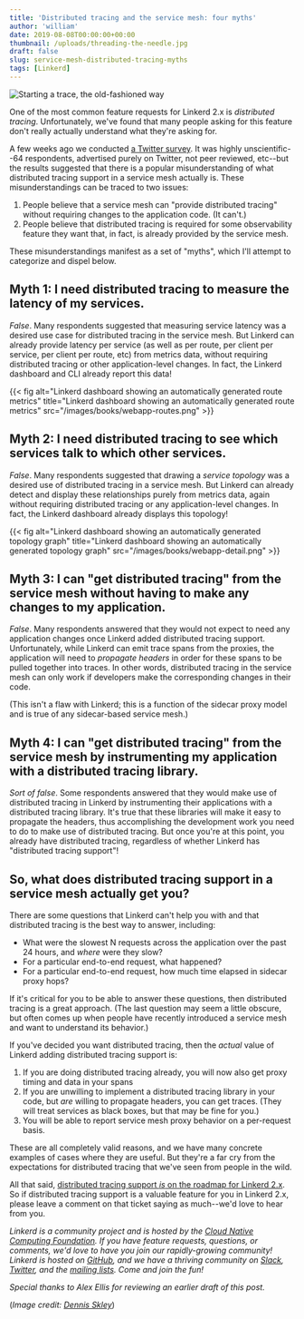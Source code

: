 ```yaml
---
title: 'Distributed tracing and the service mesh: four myths'
author: 'william'
date: 2019-08-08T00:00:00+00:00
thumbnail: /uploads/threading-the-needle.jpg
draft: false
slug: service-mesh-distributed-tracing-myths
tags: [Linkerd]
---
```


![Starting a trace, the old-fashioned way](/uploads/threading-the-needle.jpg)

One of the most common feature requests for Linkerd 2.x is *distributed
tracing*. Unfortunately, we've found that many people asking for this feature
don't really actually understand what they're asking for.

A few weeks ago we conducted [a Twitter
survey](https://twitter.com/linkerd/status/1152326635959439360). It was highly
unscientific--64 respondents, advertised purely on Twitter, not peer reviewed,
etc--but the results suggested that there is a popular misunderstanding of what
distributed tracing support in a service mesh actually is. These
misunderstandings can be traced to two issues:

1. People believe that a service mesh can "provide distributed
   tracing" without requiring changes to the application code. (It can't.)
2. People believe that distributed tracing is required for some observability
feature they want that, in fact, is already provided by the service mesh.

These misunderstandings manifest as a set of "myths", which I'll attempt to
categorize and dispel below.

## Myth 1: I need distributed tracing to measure the latency of my services.

*False*. Many respondents suggested that measuring service latency was a
desired use case for distributed tracing in the service mesh. But Linkerd can
already provide latency per service (as well as per route, per client per
service, per client per route, etc) from metrics data, without requiring
distributed tracing or other application-level changes. In fact, the Linkerd
dashboard and CLI already report this data!

{{< fig
  alt="Linkerd dashboard showing an automatically generated route metrics"
  title="Linkerd dashboard showing an automatically generated route metrics"
  src="/images/books/webapp-routes.png" >}}

## Myth 2: I need distributed tracing to see which services talk to which other services.

*False*. Many respondents suggested that drawing a *service topology* was a
desired use of distributed tracing in a service mesh. But Linkerd can already
detect and display these relationships purely from metrics data, again without
requiring distributed tracing or any application-level changes. In fact, the
Linkerd dashboard already displays this topology!

{{< fig
  alt="Linkerd dashboard showing an automatically generated topology graph"
  title="Linkerd dashboard showing an automatically generated topology graph"
  src="/images/books/webapp-detail.png" >}}

## Myth 3: I can "get distributed tracing" from the service mesh without having to make any changes to my application.

*False*. Many respondents answered that they would not expect to need any
application changes once Linkerd added distributed tracing support.
Unfortunately, while Linkerd can emit trace spans from the proxies, the
application will need to *propagate headers* in order for these spans to be
pulled together into traces. In other words, distributed tracing in the service
mesh can only work if developers make the corresponding changes in their code.

(This isn't a flaw with Linkerd; this is a function of the sidecar proxy model
and is true of any sidecar-based service mesh.)

## Myth 4: I can "get distributed tracing" from the service mesh by instrumenting my application with a distributed tracing library.

*Sort of false*. Some respondents answered that they would make use of
distributed tracing in Linkerd by instrumenting their applications with a
distributed tracing library. It's true that these libraries will make it easy
to propagate the headers, thus accomplishing the development work you need to
do to make use of distributed tracing. But once you're at this point, you
already have distributed tracing, regardless of whether Linkerd has
"distributed tracing support"!

## So, what does distributed tracing support in a service mesh actually get you?

There are some questions that Linkerd can't help you with and that distributed
tracing is the best way to answer, including:

* What were the slowest N requests across the application over the past 24
  hours, and *where* were they slow?
* For a particular end-to-end request, what happened?
* For a particular end-to-end request, how much time elapsed in sidecar proxy hops?

If it's critical for you to be able to answer these questions, then distributed
tracing is a great approach. (The last question may seem a little obscure, but
often comes up when people have recently introduced a service mesh and want to
understand its behavior.)

If you've decided you want distributed tracing, then the *actual* value of
Linkerd adding distributed tracing support is:

1. If you are doing distributed tracing already, you will now also get proxy
   timing and data in your spans
2. If you are unwilling to implement a distributed tracing library in your
   code, but *are* willing to propagate headers, you can get traces. (They will
   treat services as black boxes, but that may be fine for you.)
3. You will be able to report service mesh proxy behavior on a per-request basis.

These are all completely valid reasons, and we have many concrete examples of
cases where they are useful. But they're a far cry from the expectations for
distributed tracing that we've seen from people in the wild.

All that said, [distributed tracing support *is* on the roadmap for Linkerd
2.x](https://github.com/linkerd/linkerd2/issues/3188). So if distributed
tracing support is a valuable feature for you in Linkerd 2.x, please leave a
comment on that ticket saying as much--we'd love to hear from you.

_Linkerd is a community project and is hosted by the [Cloud Native Computing
Foundation](https://cncf.io/). If you have feature requests, questions, or
comments, we'd love to have you join our rapidly-growing community! Linkerd is
hosted on [GitHub](https://github.com/linkerd/), and we have a thriving
community on [Slack](https://slack.linkerd.io/),
[Twitter](https://twitter.com/linkerd), and the [mailing
lists](https://linkerd.io/2/get-involved/). Come and join the fun!_

*Special thanks to Alex Ellis for reviewing an earlier draft of this post.*

(*Image credit: [Dennis Skley](https://www.flickr.com/photos/dskley/)*)

